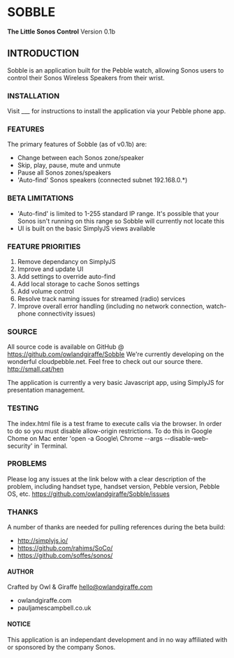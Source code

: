 SOBBLE
=======
**The Little Sonos Control**
Version 0.1b

## INTRODUCTION
Sobble is an application built for the Pebble watch, allowing Sonos users to control their Sonos Wireless Speakers from their wrist.

### INSTALLATION
Visit ___ for instructions to install the application via your Pebble phone app.

### FEATURES
The primary features of Sobble (as of v0.1b) are:
- Change between each Sonos zone/speaker
- Skip, play, pause, mute and unmute
- Pause all Sonos zones/speakers
- 'Auto-find' Sonos speakers (connected subnet 192.168.0.*)

### BETA LIMITATIONS
- 'Auto-find' is limited to 1-255 standard IP range. It's possible that your Sonos isn't running on this range so Sobble will currently not locate this
- UI is built on the basic SimplyJS views available

### FEATURE PRIORITIES

1. Remove dependancy on SimplyJS
2. Improve and update UI 
3. Add settings to override auto-find
4. Add local storage to cache Sonos settings
5. Add volume control
6. Resolve track naming issues for streamed (radio) services
7. Improve overall error handling (including no network connection, watch-phone connectivity issues)

### SOURCE
All source code is available on GitHub @ https://github.com/owlandgiraffe/Sobble
We're currently developing on the wonderful cloudpebble.net. Feel free to check out our source there. http://small.cat/hen

The application is currently a very basic Javascript app, using SimplyJS for presentation management.

### TESTING
The index.html file is a test frame to execute calls via the browser. In order to do so you must disable allow-origin restrictions. To do this in Google Chome on Mac enter 'open -a Google\ Chrome --args --disable-web-security' in Terminal.

### PROBLEMS
Please log any issues at the link below with a clear description of the problem, including handset type, handset version, Pebble version, Pebble OS, etc.
https://github.com/owlandgiraffe/Sobble/issues

### THANKS
A number of thanks are needed for pulling references during the beta build:
- http://simplyjs.io/
- https://github.com/rahims/SoCo/
- https://github.com/soffes/sonos/

#### AUTHOR
Crafted by Owl & Giraffe <hello@owlandgiraffe.com>
- owlandgiraffe.com
- pauljamescampbell.co.uk

#### NOTICE
This application is an independant development and in no way affiliated with or sponsored by the company Sonos.
